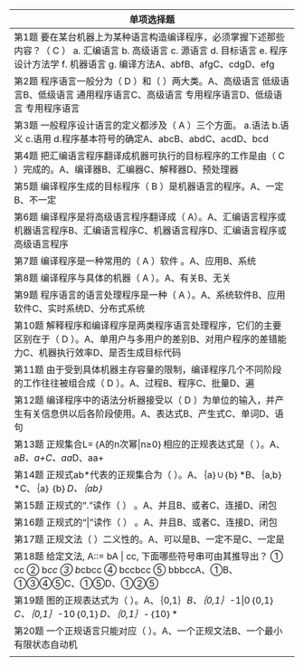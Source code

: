 | 单项选择题                                                   |
| ------------------------------------------------------------ |
| 第1题 要在某台机器上为某种语言构造编译程序，必须掌握下述那些内容？（ C ） a. 汇编语言 b. 高级语言 c. 源语言 d. 目标语言 e. 程序设计方法学 f. 机器语言 g. 编译方法A、abfB、afgC、cdgD、efg |
| 第2题 程序语言一般分为（ D ）和（ ）两大类。A、高级语言 低级语言B、低级语言 通用程序语言C、高级语言 专用程序语言D、低级语言 专用程序语言 |
| 第3题 一般程序设计语言的定义都涉及（ A ）三个方面。 a.语法 b.语义 c.语用 d.程序基本符号的确定A、abcB、abdC、acdD、bcd |
| 第4题 把汇编语言程序翻译成机器可执行的目标程序的工作是由（  C ）完成的。A、编译器B、汇编器C、解释器D、预处理器 |
| 第5题 编译程序生成的目标程序（ B ）是机器语言的程序。A、一定B、不一定 |
| 第6题 编译程序是将高级语言程序翻译成（  A）。A、汇编语言程序或机器语言程序B、汇编语言程序C、机器语言程序D、汇编语言程序或高级语言程序 |
| 第7题 编译程序是一种常用的（ A ）软件 。A、应用B、系统       |
| 第8题 编译程序与具体的机器（ A ）。A、有关B、无关            |
| 第9题 程序语言的语言处理程序是一种（ A ）。A、系统软件B、应用软件C、实时系统D、分布式系统 |
| 第10题 解释程序和编译程序是两类程序语言处理程序，它们的主要区别在于（ D ）。A、单用户与多用户的差别B、对用户程序的差错能力C、机器执行效率D、是否生成目标代码 |
| 第11题 由于受到具体机器主存容量的限制，编译程序几个不同阶段的工作往往被组合成（ D ）。A、过程B、程序C、批量D、遍 |
| 第12题 编译程序中的语法分析器接受以（ D  ）为单位的输入，并产生有关信息供以后各阶段使用。A、表达式B、产生式C、单词D、语句 |
| 第13题 正规集合L=｛A的n次幂\|n≥0｝相应的正规表达式是（ ）。A、a*B、a+C、aa*D、aa+ |
| 第14题 正规式ab*代表的正规集合为（ ）。A、｛a｝∪｛b｝*B、｛a,b｝*C、｛a｝｛b｝*D、｛ab｝* |
| 第15题 正规式的“.”读作（ ） 。A、并且B、或者C、连接D、闭包   |
| 第16题 正规式的“\|”读作（ ） 。A、并且B、或者C、连接D、闭包  |
| 第17题 正规文法（ ）二义性的。A、可以是B、一定不是C、一定是  |
| 第18题 给定文法, A::= bA \| cc, 下面哪些符号串可由其推导出？ ① cc ② b*cc ③ b*cbcc ④ bccbcc ⑤ bbbccA、①B、①③④⑤C、①⑤D、①②⑤ |
| 第19题 图的正规表达式为（ ）。A、｛0,1｝*B、｛0,1｝*-1\|0｛0,1｝*C、｛0,1｝*-10｛0,1｝*D、｛0,1｝*-｛10｝* |
| 第20题 一个正规语言只能对应（ ）。A、一个正规文法B、一个最小有限状态自动机 |
|                                                              |